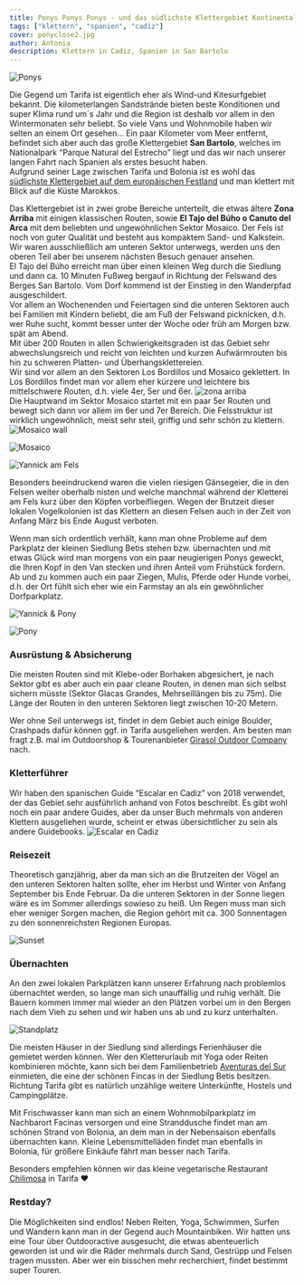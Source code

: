 ```yaml
---
title: Ponys Ponys Ponys - und das südlichste Klettergebiet Kontinentaleuropas
tags: ["klettern", "spanien", "cadiz"]
cover: ponyclose2.jpg
author: Antonia
description: Klettern in Cadiz, Spanien in San Bartolo
---
```

![Ponys](./ponyclose1.jpg)

Die Gegend um Tarifa ist eigentlich eher als Wind-und Kitesurfgebiet bekannt. Die kilometerlangen Sandstrände bieten beste Konditionen und super Klima rund um´s Jahr und die Region ist deshalb vor allem in den Wintermonaten sehr beliebt. So viele Vans und Wohnmobile haben wir selten an einem Ort gesehen…
Ein paar Kilometer vom Meer entfernt, befindet sich aber auch das große Klettergebiet **San Bartolo**, welches im Nationalpark “Parque Natural del Estrecho” liegt und das wir nach unserer langen Fahrt nach Spanien als erstes besucht haben. 
<br/>
Aufgrund seiner Lage zwischen Tarifa und Bolonia ist es wohl das [südlichste Klettergebiet auf dem europäischen Festland](https://goo.gl/maps/4UkUHLpYzg17eQqt8/) und man klettert mit Blick auf die Küste Marokkos.

Das Klettergebiet ist in zwei grobe Bereiche unterteilt, die etwas ältere **Zona Arriba** mit einigen klassischen Routen, sowie **El Tajo del Búho o Canuto del Arca** mit dem beliebten und ungewöhnlichen Sektor Mosaico. Der Fels ist noch von guter Qualität und besteht aus kompaktem Sand- und Kalkstein. Wir waren ausschließlich am unteren Sektor unterwegs, werden uns den oberen Teil aber bei unserem nächsten Besuch genauer ansehen.
<br/>
El Tajo del Búho erreicht man über einen kleinen Weg durch die Siedlung und dann ca. 10 Minuten Fußweg bergauf in Richtung der Felswand des Berges San Bartolo. Vom Dorf kommend ist der Einstieg in den Wanderpfad ausgeschildert. 
<br/>
Vor allem an Wochenenden und Feiertagen sind die unteren Sektoren auch bei Familien mit Kindern beliebt, die am Fuß der Felswand picknicken, d.h. wer Ruhe sucht, kommt besser unter der Woche oder früh am Morgen bzw. spät am Abend.
<br/>
Mit über 200 Routen in allen Schwierigkeitsgraden ist das Gebiet sehr abwechslungsreich und reicht von leichten und kurzen Aufwärmrouten bis hin zu schweren Platten- und Überhangsklettereien. 
<br/>
Wir sind vor allem an den Sektoren Los Bordillos und Mosaico geklettert. In Los Bordillos findet man vor allem eher kürzere und leichtere bis mittelschwere Routen, d.h. viele 4er, 5er und 6er.
![zona arriba](./yannickfels.jpg) 
<br/>
Die Hauptwand im Sektor Mosaico startet mit ein paar 5er Routen und bewegt sich dann vor allem im 6er und 7er Bereich. Die Felsstruktur ist wirklich ungewöhnlich, meist sehr steil, griffig und sehr schön zu klettern.
![Mosaico wall](./mosaicowall.JPG)

![Mosaico](./mosaico1.jpg)

![Yannick am Fels](./yannickwall.JPG)

Besonders beeindruckend waren die vielen riesigen Gänsegeier, die in den Felsen weiter oberhalb nisten und welche manchmal während der Kletterei am Fels kurz über den Köpfen vorbeifliegen. Wegen der Brutzeit dieser lokalen Vogelkolonien ist das Klettern an diesen Felsen auch in der Zeit von Anfang März bis Ende August verboten.

Wenn man sich ordentlich verhält, kann man ohne Probleme auf dem Parkplatz der kleinen Siedlung Betis stehen bzw. übernachten und mit etwas Glück wird man morgens von ein paar neugierigen Ponys geweckt, die Ihren Kopf in den Van stecken und ihren Anteil vom Frühstück fordern.
Ab und zu kommen auch ein paar Ziegen, Mulis, Pferde oder Hunde vorbei, d.h. der Ort fühlt sich eher wie ein Farmstay an als ein gewöhnlicher Dorfparkplatz.

![Yannick & Pony](./yannickpony.jpg)

![Pony](./pony.jpg)



### Ausrüstung & Absicherung

Die meisten Routen sind mit Klebe-oder Borhaken abgesichert, je nach Sektor gibt es aber auch ein paar cleane Routen, in denen man sich selbst sichern müsste (Sektor Glacas Grandes, Mehrseillängen bis zu 75m). Die Länge der Routen in den unteren Sektoren liegt zwischen 10-20 Metern.

Wer ohne Seil unterwegs ist, findet in dem Gebiet auch einige Boulder, Crashpads dafür können ggf. in Tarifa ausgeliehen werden. Am besten man fragt z.B. mal im Outdoorshop & Tourenanbieter [Girasol Outdoor Company](http://http://www.girasol-adventure.com/) nach.

### Kletterführer

Wir haben den spanischen Guide “Escalar en Cadiz” von 2018 verwendet, der das Gebiet sehr ausführlich anhand von Fotos beschreibt. Es gibt wohl noch ein paar andere Guides, aber da unser Buch mehrmals von anderen Klettern ausgeliehen wurde, scheint er etwas übersichtlicher zu sein als andere Guidebooks.
![Escalar en Cadiz](./guide.JPG) 

### Reisezeit

Theoretisch ganzjährig, aber da man sich an die Brutzeiten der Vögel an den unteren Sektoren halten sollte, eher im Herbst und Winter von Anfang September bis Ende Februar. Da die unteren Sektoren in der Sonne liegen wäre es im Sommer allerdings sowieso zu heiß. Um Regen muss man sich eher weniger Sorgen machen, die Region gehört mit ca. 300 Sonnentagen zu den sonnenreichsten Regionen Europas.

![Sunset](./sonnenuntergang.jpg) 

### Übernachten 

An den zwei lokalen Parkplätzen kann unserer Erfahrung nach problemlos übernachtet werden, so lange man sich unauffällig und ruhig verhält. Die Bauern kommen immer mal wieder an den Plätzen vorbei um in den Bergen nach dem Vieh zu sehen und wir haben uns ab und zu kurz unterhalten. 

![Standplatz](./standplatzbus.jpg) 

Die meisten Häuser in der Siedlung sind allerdings Ferienhäuser die gemietet werden können. 
Wer den Kletterurlaub mit Yoga oder Reiten kombinieren möchte, kann sich bei dem Familienbetrieb [Aventuras del Sur](http://aventurasdelsur.com/de/start/) einmieten, die eine der schönen Fincas in der Siedlung Betis besitzen.
Richtung Tarifa gibt es natürlich unzählige weitere Unterkünfte, Hostels und Campingplätze.

Mit Frischwasser kann man sich an einem Wohnmobilparkplatz im Nachbarort Facinas versorgen und eine Stranddusche findet man am schönen Strand von Bolonia, an dem man in der Nebensaison ebenfalls übernachten kann. Kleine Lebensmittelläden findet man ebenfalls in Bolonia, für größere Einkäufe fährt man besser nach Tarifa. 

Besonders empfehlen können wir das kleine vegetarische Restaurant [Chilimosa](https://www.chilimosa.com/) in Tarifa ♥ 

### Restday?

Die Möglichkeiten sind endlos! Neben Reiten, Yoga, Schwimmen, Surfen und Wandern kann man in der Gegend auch Mountainbiken. Wir hatten uns eine Tour über Outdooractive ausgesucht, die etwas abenteuerlich geworden ist und wir die Räder mehrmals durch Sand, Gestrüpp und Felsen tragen mussten. Aber wer ein bisschen mehr recherchiert, findet bestimmt super Touren.
